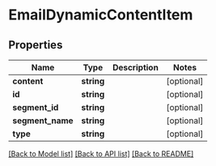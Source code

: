 # EmailDynamicContentItem

## Properties

Name | Type | Description | Notes
------------ | ------------- | ------------- | -------------
**content** | **string** |  | [optional] 
**id** | **string** |  | [optional] 
**segment_id** | **string** |  | [optional] 
**segment_name** | **string** |  | [optional] 
**type** | **string** |  | [optional] 

[[Back to Model list]](../README.md#documentation-for-models) [[Back to API list]](../README.md#documentation-for-api-endpoints) [[Back to README]](../README.md)
